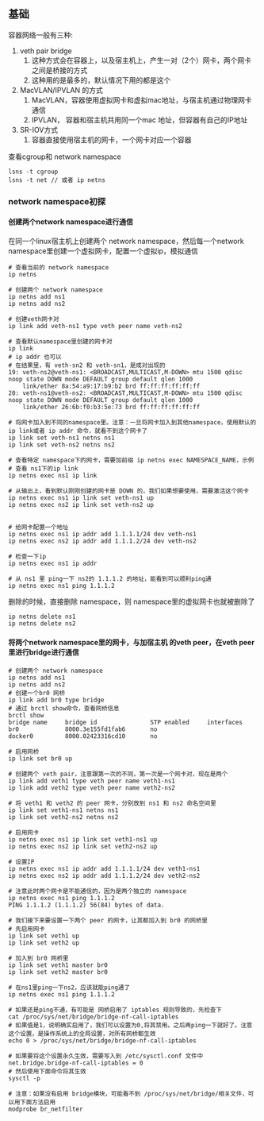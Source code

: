 ## 基础
容器网络一般有三种:
1. veth pair bridge
	1. 这种方式会在容器上，以及宿主机上，产生一对（2个）网卡，两个网卡之间是桥接的方式
	2. 这种用的是最多的，默认情况下用的都是这个
2. MacVLAN/IPVLAN 的方式
	1. MacVLAN，容器使用虚拟网卡和虚拟mac地址，与宿主机通过物理网卡通信
	2. IPVLAN， 容器和宿主机共用同一个mac 地址，但容器有自己的IP地址
3. SR-IOV方式
	1. 容器直接使用宿主机的网卡，一个网卡对应一个容器

查看cgroup和 network namespace
```
lsns -t cgroup
lsns -t net // 或者 ip netns
```
### network namespace初探
#### 创建两个network namespace进行通信
在同一个linux宿主机上创建两个 network namespace，然后每一个network namespace里创建一个虚拟网卡，配置一个虚拟ip，模拟通信

```shell
# 查看当前的 network namespace
ip netns

# 创建两个 network namespace
ip netns add ns1
ip netns add ns2

# 创建veth网卡对
ip link add veth-ns1 type veth peer name veth-ns2

# 查看默认namespace里创建的网卡对
ip link
# ip addr 也可以
# 在结果里，有 veth-sn2 和 veth-sn1，是成对出现的
19: veth-ns2@veth-ns1: <BROADCAST,MULTICAST,M-DOWN> mtu 1500 qdisc noop state DOWN mode DEFAULT group default qlen 1000
    link/ether 8a:54:a9:17:b9:b2 brd ff:ff:ff:ff:ff:ff
20: veth-ns1@veth-ns2: <BROADCAST,MULTICAST,M-DOWN> mtu 1500 qdisc noop state DOWN mode DEFAULT group default qlen 1000
    link/ether 26:6b:f0:b3:5e:73 brd ff:ff:ff:ff:ff:ff

# 将网卡加入到不同的namespace里。注意：一旦将网卡加入到其他namespace，使用默认的 ip link或者 ip addr 命令，就看不到这个网卡了
ip link set veth-ns1 netns ns1
ip link set veth-ns2 netns ns2

# 查看特定 namespace下的网卡，需要加前缀 ip netns exec NAMESPACE_NAME，示例
# 查看 ns1下的ip link
ip netns exec ns1 ip link

# 从输出上，看到默认刚刚创建的网卡是 DOWN 的，我们如果想要使用，需要激活这个网卡
ip netns exec ns1 ip link set veth-ns1 up
ip netns exec ns2 ip link set veth-ns2 up


# 给网卡配置一个地址
ip netns exec ns1 ip addr add 1.1.1.1/24 dev veth-ns1
ip netns exec ns2 ip addr add 1.1.1.2/24 dev veth-ns2

# 检查一下ip
ip netns exec ns1 ip addr

# 从 ns1 里 ping一下 ns2的 1.1.1.2 的地址，能看到可以顺利ping通
ip netns exec ns1 ping 1.1.1.2

```
删除的时候，直接删除 namespace，则 namespace里的虚拟网卡也就被删除了
```
ip netns delete ns1
ip netns delete ns2
```

#### 将两个network namespace里的网卡，与加宿主机 的veth peer，在veth peer里进行bridge进行通信
```shell
# 创建两个 network namespace
ip netns add ns1
ip netns add ns2
# 创建一个br0 网桥
ip link add br0 type bridge
# 通过 brctl show命令，查看网桥信息
brctl show
bridge name     bridge id               STP enabled     interfaces
br0             8000.3e155fd1fab6       no
docker0         8000.02423316cd10       no

# 启用网桥
ip link set br0 up

# 创建两个 veth pair，注意跟第一次的不同，第一次是一个网卡对，现在是两个
ip link add veth1 type veth peer name veth1-ns1
ip link add veth2 type veth peer name veth2-ns2

# 将 veth1 和 veth2 的 peer 网卡，分别放到 ns1 和 ns2 命名空间里
ip link set veth1-ns1 netns ns1
ip link set veth2-ns2 netns ns2

# 启用网卡
ip netns exec ns1 ip link set veth1-ns1 up
ip netns exec ns2 ip link set veth2-ns2 up

# 设置IP
ip netns exec ns1 ip addr add 1.1.1.1/24 dev veth1-ns1
ip netns exec ns2 ip addr add 1.1.1.2/24 dev veth2-ns2

# 注意此时两个网卡是不能通信的，因为是两个独立的 namespace
ip netns exec ns1 ping 1.1.1.2
PING 1.1.1.2 (1.1.1.2) 56(84) bytes of data.

# 我们接下来要设置一下两个 peer 的网卡，让其都加入到 br0 的网桥里
# 先启用网卡
ip link set veth1 up
ip link set veth2 up

# 加入到 br0 网桥里
ip link set veth1 master br0
ip link set veth2 master br0

# 在ns1里ping一下ns2，应该就能ping通了
ip netns exec ns1 ping 1.1.1.2

# 如果还是ping不通，有可能是 网桥启用了 iptables 规则导致的，先检查下
cat /proc/sys/net/bridge/bridge-nf-call-iptables
# 如果值是1，说明确实启用了，我们可以设置为0,将其禁用。之后再ping一下就好了。注意这个设置，是操作系统上的全局设置，对所有网桥都生效
echo 0 > /proc/sys/net/bridge/bridge-nf-call-iptables

# 如果要将这个设置永久生效，需要写入到 /etc/sysctl.conf 文件中
net.bridge.bridge-nf-call-iptables = 0
# 然后使用下面命令将其生效
sysctl -p

# 注意：如果没有启用 bridge模块，可能看不到 /proc/sys/net/bridge/相关文件，可以用下面方法启用
modprobe br_netfilter
```